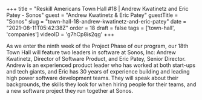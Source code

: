 +++
title = "Reskill Americans Town Hall #18 | Andrew Kwatinetz and Eric Patey - Sonos"
guest = "Andrew Kwatinetz & Eric Patey"
guestTitle = "Sonos"
slug = "town-hall-18-andrew-kwatinetz-and-eric-patey"
date = "2021-08-11T05:42:38Z"
order = 18
draft = false
tags = ['town-hall', 'companies']
videoID = 'g7hCp8is2qg'
+++

As we enter the ninth week of the Project Phase of our program, our 18th Town Hall will feature two leaders in software at Sonos, Inc: Andrew Kwatinetz, Director of Software Product, and Eric Patey, Senior Director.  Andrew is an experienced product leader who has worked at both start-ups and tech giants, and Eric has 30 years of experience building and leading high power software development teams. They will speak about their backgrounds, the skills they look for when hiring people for their teams, and a new software project they run together at Sonos.
